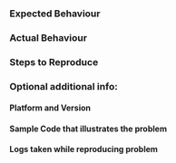 <!--- STOP! Before you open an issue please search this repository's issues to see if it has already been reported. This helps reduce duplicate issues from being created. -->

### Expected Behaviour

### Actual Behaviour

### Steps to Reproduce


### Optional additional info:

#### Platform and Version

#### Sample Code that illustrates the problem

#### Logs taken while reproducing problem